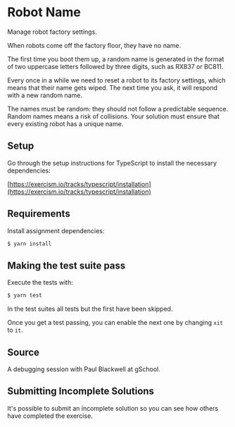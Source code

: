 # Robot Name

Manage robot factory settings.

When robots come off the factory floor, they have no name.

The first time you boot them up, a random name is generated in the format of two uppercase letters followed by three
digits, such as RX837 or BC811.

Every once in a while we need to reset a robot to its factory settings, which means that their name gets wiped. The next
time you ask, it will respond with a new random name.

The names must be random: they should not follow a predictable sequence. Random names means a risk of collisions. Your
solution must ensure that every existing robot has a unique name.

## Setup

Go through the setup instructions for TypeScript to install the necessary dependencies:

[https://exercism.io/tracks/typescript/installation](https://exercism.io/tracks/typescript/installation)

## Requirements

Install assignment dependencies:

```bash
$ yarn install
```

## Making the test suite pass

Execute the tests with:

```bash
$ yarn test
```

In the test suites all tests but the first have been skipped.

Once you get a test passing, you can enable the next one by changing `xit` to
`it`.

## Source

A debugging session with Paul Blackwell at gSchool.

## Submitting Incomplete Solutions

It's possible to submit an incomplete solution so you can see how others have completed the exercise.
